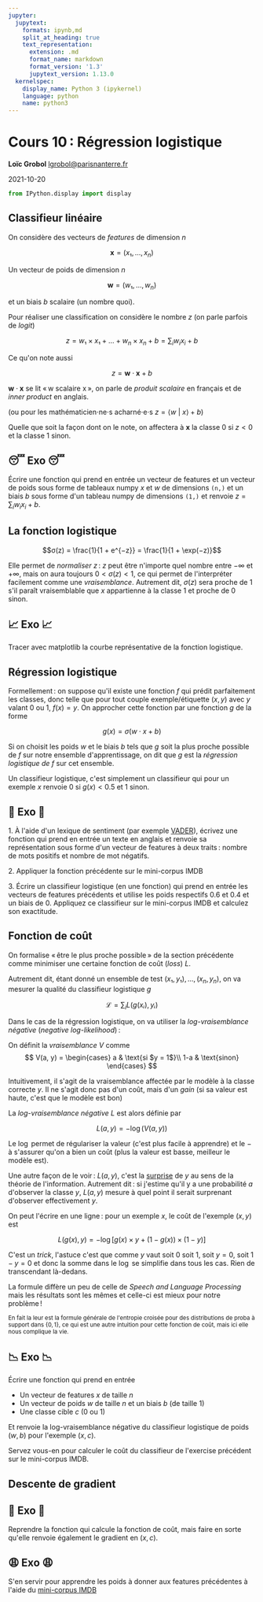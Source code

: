 ```yaml
---
jupyter:
  jupytext:
    formats: ipynb,md
    split_at_heading: true
    text_representation:
      extension: .md
      format_name: markdown
      format_version: '1.3'
      jupytext_version: 1.13.0
  kernelspec:
    display_name: Python 3 (ipykernel)
    language: python
    name: python3
---
```


<!-- LTeX: language=fr -->

<!-- #region slideshow={"slide_type": "slide"} -->
Cours 10 : Régression logistique
===============================

**Loïc Grobol** [<lgrobol@parisnanterre.fr>](mailto:lgrobol@parisnanterre.fr)

2021-10-20
<!-- #endregion -->

```python
from IPython.display import display
```

## Classifieur linéaire

On considère des vecteurs de *features* de dimension $n$

$$\mathbf{x} = (x₁, …, x_n)$$

Un vecteur de poids de dimension $n$

$$\mathbf{w} = (w₁, …, w_n)$$

et un biais $b$ scalaire (un nombre quoi).

Pour réaliser une classification on considère le nombre $z$ (on parle parfois de *logit*)

$$z=w₁×x₁ + … + w_n×x_n + b = \sum_iw_ix_i + b$$

Ce qu'on note aussi

$$z = \mathbf{w}⋅\mathbf{x}+b$$

$\mathbf{w}⋅\mathbf{x}$ se lit « w scalaire x », on parle de *produit scalaire* en français et de *inner product* en anglais.

(ou pour les mathématicien⋅ne⋅s acharné⋅e⋅s $z = \langle w\ |\ x \rangle + b$)

Quelle que soit la façon dont on le note, on affectera à $\mathbf{x}$ la classe $0$ si $z < 0$ et la classe $1$ sinon.

## 😴 Exo 😴

Écrire une fonction qui prend en entrée un vecteur de features et un vecteur de poids sous forme de
tableaux numpy $x$ et $w$ de dimensions `(n,)` et un biais $b$ sous forme d'un tableau numpy de
dimensions `(1,)` et renvoie $z=\sum_iw_ix_i + b$.

## La fonction logistique


$$σ(z) = \frac{1}{1 + e^{−z}} = \frac{1}{1 + \exp(−z)}$$

Elle permet de *normaliser* $z$ : $z$ peut être n'importe quel nombre entre $-∞$ et $+∞$, mais on aura toujours $0 < σ(z) < 1$, ce qui permet de l'interpréter facilement comme une *vraisemblance*. Autrement dit, $σ(z)$ sera proche de $1$ s'il paraît vraisemblable que $x$ appartienne à la classe $1$ et proche de $0$ sinon.

## 📈 Exo 📈

Tracer avec matplotlib la courbe représentative de la fonction logistique.

## Régression logistique


Formellement : on suppose qu'il existe une fonction $f$ qui prédit parfaitement les classes, donc telle que pour tout couple exemple/étiquette $(x, y)$ avec $y$ valant $0$ ou $1$, $f(x) = y$. On approcher cette fonction par une fonction $g$ de la forme

$$g(x) = σ(w⋅x+b)$$

Si on choisit les poids $w$ et le biais $b$ tels que $g$ soit la plus proche possible de $f$ sur notre ensemble d'apprentissage, on dit que $g$ est la *régression logistique de $f$* sur cet ensemble.

Un classifieur logistique, c'est simplement un classifieur qui pour un exemple $x$ renvoie $0$ si $g(x) < 0.5$ et $1$ sinon.

## 🧠 Exo 🧠

1\. À l'aide d'un lexique de sentiment (par exemple
[VADER](https://github.com/cjhutto/vaderSentiment)), écrivez une fonction qui prend en entrée un
texte en anglais et renvoie sa représentation sous forme d'un vecteur de features à deux traits :
nombre de mots positifs et nombre de mot négatifs.

2\. Appliquer la fonction précédente sur le mini-corpus IMDB

3\. Écrire un classifieur logistique (en une fonction) qui prend en entrée les vecteurs de features
précédents et utilise les poids respectifs $0.6$ et $0.4$ et un biais de $0$. Appliquez ce
classifieur sur le mini-corpus IMDB et calculez son exactitude.

## Fonction de coût

On formalise « être le plus proche possible » de la section précédente comme minimiser une certaine fonction de coût (*loss*) $L$.

Autrement dit, étant donné un ensemble de test $(x₁, y₁), …, (x_n, y_n)$, on va mesurer la qualité du classifieur logistique $g$

$$\mathcal{L} = \sum_i L(g(xᵢ), yᵢ)$$

Dans le cas de la régression logistique, on va utiliser la *log-vraisemblance négative* (*negative log-likelihood*) :

On définit la *vraisemblance* $V$ comme
$$
V(a, y) =
    \begin{cases}
        a & \text{si $y = 1$}\\
        1-a & \text{sinon}
    \end{cases}
$$

Intuitivement, il s'agit de la vraisemblance affectée par le modèle à la classe correcte $y$. Il ne s'agit donc pas d'un coût, mais d'un *gain* (si sa valeur est haute, c'est que le modèle est bon)

La *log-vraisemblance négative* $L$ est alors définie par

$$L(a, y) = -\log(V(a, y))$$

Le $\log$ permet de régulariser la valeur (c'est plus facile à apprendre) et le $-$ à s'assurer qu'on a bien un coût (plus la valeur est basse, meilleur le modèle est).

Une autre façon de le voir : $L(a, y)$, c'est la [surprise](https://en.wikipedia.org/wiki/Information_content) de $y$ au sens de la théorie de l'information. Autrement dit : si j'estime qu'il y a une probabilité $a$ d'observer la classe $y$, $L(a, y)$ mesure à quel point il serait surprenant d'observer effectivement $y$.


On peut l'écrire en une ligne : pour un exemple $x$, le coût de l'exemple $(x, y)$ est

$$L(g(x), y) = -\log\left[g(x)×y + (1-g(x))×(1-y)\right]$$

C'est un *trick*, l'astuce c'est que comme $y$ vaut soit $0$ soit $1$, soit $y=0$, soit $1-y=0$ et donc la somme dans le $\log$ se simplifie dans tous les cas. Rien de transcendant là-dedans.

La formule diffère un peu de celle de *Speech and Language Processing* mais les résultats sont les mêmes et celle-ci est mieux pour notre problème !

<small>En fait la leur est la formule générale de l'entropie croisée pour des distributions de proba à support dans $\{0, 1\}$, ce qui est une autre intuition pour cette fonction de coût, mais ici elle nous complique la vie.</small>

## 📉 Exo 📉

Écrire une fonction qui prend en entrée

- Un vecteur de features $x$ de taille $n$
- Un vecteur de poids $w$ de taille $n$ et un biais $b$ (de taille $1$)
- Une classe cible $c$ ($0$ ou $1$)

Et renvoie la log-vraisemblance négative du classifieur logistique de poids $(w, b)$ pour l'exemple
$(x, c)$.

Servez vous-en pour calculer le coût du classifieur de l'exercise précédent sur le mini-corpus IMDB.

## Descente de gradient

## 🧐 Exo 🧐

Reprendre la fonction qui calcule la fonction de coût, mais faire en sorte qu'elle renvoie également
le gradient en $(x, c)$.

## 😩 Exo 😩

S'en servir pour apprendre les poids à donner aux features précédentes à l'aide du  [mini-corpus IMDB](../../data/imdb_smol.tar.gz)
